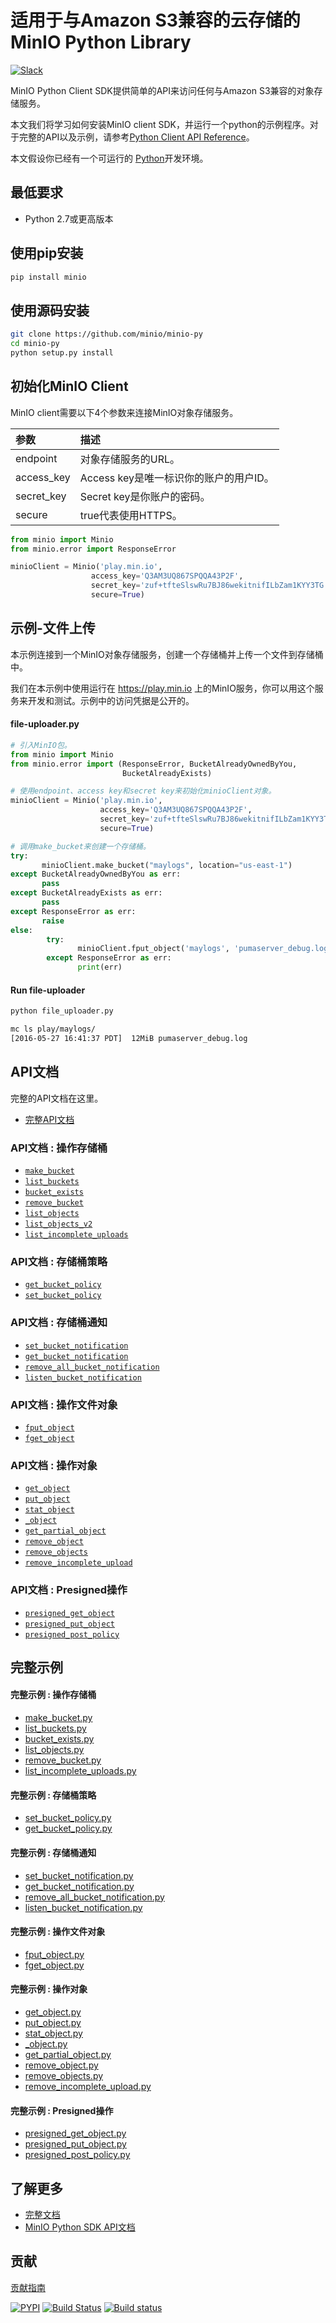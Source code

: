 # 适用于与Amazon S3兼容的云存储的MinIO Python Library

 [![Slack](https://slack.min.io/slack?type=svg)](http://slack.minio.org.cn/questions)

MinIO Python Client SDK提供简单的API来访问任何与Amazon S3兼容的对象存储服务。

本文我们将学习如何安装MinIO client SDK，并运行一个python的示例程序。对于完整的API以及示例，请参考[Python Client API Reference](http://docs.minio.org.cn/docs/master/python-client-api-reference)。

本文假设你已经有一个可运行的 [Python](https://www.python.org/downloads/)开发环境。

## 最低要求

- Python 2.7或更高版本

## 使用pip安装

```sh
pip install minio
```

## 使用源码安装

```sh
git clone https://github.com/minio/minio-py
cd minio-py
python setup.py install
```

## 初始化MinIO Client

MinIO client需要以下4个参数来连接MinIO对象存储服务。

| 参数       | 描述                                   |
| :--------- | :------------------------------------- |
| endpoint   | 对象存储服务的URL。                    |
| access_key | Access key是唯一标识你的账户的用户ID。 |
| secret_key | Secret key是你账户的密码。             |
| secure     | true代表使用HTTPS。                    |

```py
from minio import Minio
from minio.error import ResponseError

minioClient = Minio('play.min.io',
                  access_key='Q3AM3UQ867SPQQA43P2F',
                  secret_key='zuf+tfteSlswRu7BJ86wekitnifILbZam1KYY3TG',
                  secure=True)
```

## 示例-文件上传

本示例连接到一个MinIO对象存储服务，创建一个存储桶并上传一个文件到存储桶中。

我们在本示例中使用运行在 https://play.min.io 上的MinIO服务，你可以用这个服务来开发和测试。示例中的访问凭据是公开的。

#### file-uploader.py

```py
# 引入MinIO包。
from minio import Minio
from minio.error import (ResponseError, BucketAlreadyOwnedByYou,
                         BucketAlreadyExists)

# 使用endpoint、access key和secret key来初始化minioClient对象。
minioClient = Minio('play.min.io',
                    access_key='Q3AM3UQ867SPQQA43P2F',
                    secret_key='zuf+tfteSlswRu7BJ86wekitnifILbZam1KYY3TG',
                    secure=True)

# 调用make_bucket来创建一个存储桶。
try:
       minioClient.make_bucket("maylogs", location="us-east-1")
except BucketAlreadyOwnedByYou as err:
       pass
except BucketAlreadyExists as err:
       pass
except ResponseError as err:
       raise
else:
        try:
               minioClient.fput_object('maylogs', 'pumaserver_debug.log', '/tmp/pumaserver_debug.log')
        except ResponseError as err:
               print(err)
```

#### Run file-uploader

```bash
python file_uploader.py

mc ls play/maylogs/
[2016-05-27 16:41:37 PDT]  12MiB pumaserver_debug.log
```

## API文档

完整的API文档在这里。

- [完整API文档](http://docs.minio.org.cn/docs/master/python-client-api-reference)

### API文档 : 操作存储桶

- [`make_bucket`](http://docs.minio.org.cn/docs/master/python-client-api-reference#make_bucket)
- [`list_buckets`](http://docs.minio.org.cn/docs/master/python-client-api-reference#list_buckets)
- [`bucket_exists`](http://docs.minio.org.cn/docs/master/python-client-api-reference#bucket_exists)
- [`remove_bucket`](http://docs.minio.org.cn/docs/master/python-client-api-reference#remove_bucket)
- [`list_objects`](http://docs.minio.org.cn/docs/master/python-client-api-reference#list_objects)
- [`list_objects_v2`](http://docs.minio.org.cn/docs/master/python-client-api-reference#list_objects_v2)
- [`list_incomplete_uploads`](http://docs.minio.org.cn/docs/master/python-client-api-reference#list_incomplete_uploads)

### API文档 : 存储桶策略

- [`get_bucket_policy`](http://docs.minio.org.cn/docs/master/python-client-api-reference#get_bucket_policy)
- [`set_bucket_policy`](http://docs.minio.org.cn/docs/master/python-client-api-reference#set_bucket_policy)

### API文档 : 存储桶通知

- [`set_bucket_notification`](http://docs.minio.org.cn/docs/master/python-client-api-reference#set_bucket_notification)
- [`get_bucket_notification`](http://docs.minio.org.cn/docs/master/python-client-api-reference#get_bucket_notification)
- [`remove_all_bucket_notification`](http://docs.minio.org.cn/docs/master/python-client-api-reference#remove_all_bucket_notification)
- [`listen_bucket_notification`](http://docs.minio.org.cn/docs/master/python-client-api-reference#listen_bucket_notification)

### API文档 : 操作文件对象

- [`fput_object`](http://docs.minio.org.cn/docs/master/python-client-api-reference#fput_object)
- [`fget_object`](http://docs.minio.org.cn/docs/master/python-client-api-reference#fget_object)

### API文档 : 操作对象

- [`get_object`](http://docs.minio.org.cn/docs/master/python-client-api-reference#get_object)
- [`put_object`](http://docs.minio.org.cn/docs/master/python-client-api-reference#put_object)
- [`stat_object`](http://docs.minio.org.cn/docs/master/python-client-api-reference#stat_object)
- [`_object`](http://docs.minio.org.cn/docs/master/python-client-api-reference#_object)
- [`get_partial_object`](http://docs.minio.org.cn/docs/master/python-client-api-reference#get_partial_object)
- [`remove_object`](http://docs.minio.org.cn/docs/master/python-client-api-reference#remove_object)
- [`remove_objects`](http://docs.minio.org.cn/docs/master/python-client-api-reference#remove_objects)
- [`remove_incomplete_upload`](http://docs.minio.org.cn/docs/master/python-client-api-reference#remove_incomplete_upload)

### API文档 : Presigned操作

- [`presigned_get_object`](http://docs.minio.org.cn/docs/master/python-client-api-reference#presigned_get_object)
- [`presigned_put_object`](http://docs.minio.org.cn/docs/master/python-client-api-reference#presigned_put_object)
- [`presigned_post_policy`](http://docs.minio.org.cn/docs/master/python-client-api-reference#presigned_post_policy)

## 完整示例

#### 完整示例 : 操作存储桶

- [make_bucket.py](https://github.com/minio/minio-py/blob/master/examples/make_bucket.py)
- [list_buckets.py](https://github.com/minio/minio-py/blob/master/examples/list_buckets.py)
- [bucket_exists.py](https://github.com/minio/minio-py/blob/master/examples/bucket_exists.py)
- [list_objects.py](https://github.com/minio/minio-py/blob/master/examples/list_objects.py)
- [remove_bucket.py](https://github.com/minio/minio-py/blob/master/examples/remove_bucket.py)
- [list_incomplete_uploads.py](https://github.com/minio/minio-py/blob/master/examples/list_incomplete_uploads.py)

#### 完整示例 : 存储桶策略

- [set_bucket_policy.py](https://github.com/minio/minio-py/blob/master/examples/set_bucket_policy.py)
- [get_bucket_policy.py](https://github.com/minio/minio-py/blob/master/examples/get_bucket_policy.py)

#### 完整示例 : 存储桶通知

- [set_bucket_notification.py](https://github.com/minio/minio-py/blob/master/examples/set_bucket_notification.py)
- [get_bucket_notification.py](https://github.com/minio/minio-py/blob/master/examples/get_bucket_notification.py)
- [remove_all_bucket_notification.py](https://github.com/minio/minio-py/blob/master/examples/remove_all_bucket_notification.py)
- [listen_bucket_notification.py](https://github.com/minio/minio-py/blob/master/examples/listen_notification.py)

#### 完整示例 : 操作文件对象

- [fput_object.py](https://github.com/minio/minio-py/blob/master/examples/fput_object.py)
- [fget_object.py](https://github.com/minio/minio-py/blob/master/examples/fget_object.py)

#### 完整示例 : 操作对象

- [get_object.py](https://github.com/minio/minio-py/blob/master/examples/get_object.py)
- [put_object.py](https://github.com/minio/minio-py/blob/master/examples/put_object.py)
- [stat_object.py](https://github.com/minio/minio-py/blob/master/examples/stat_object.py)
- [_object.py](https://github.com/minio/minio-py/blob/master/examples/_object.py)
- [get_partial_object.py](https://github.com/minio/minio-py/blob/master/examples/get_partial_object.py)
- [remove_object.py](https://github.com/minio/minio-py/blob/master/examples/remove_object.py)
- [remove_objects.py](https://github.com/minio/minio-py/blob/master/examples/remove_objects.py)
- [remove_incomplete_upload.py](https://github.com/minio/minio-py/blob/master/examples/remove_incomplete_upload.py)

#### 完整示例 : Presigned操作

- [presigned_get_object.py](https://github.com/minio/minio-py/blob/master/examples/presigned_get_object.py)
- [presigned_put_object.py](https://github.com/minio/minio-py/blob/master/examples/presigned_put_object.py)
- [presigned_post_policy.py](https://github.com/minio/minio-py/blob/master/examples/presigned_post_policy.py)

## 了解更多

- [完整文档](http://docs.minio.org.cn)
- [MinIO Python SDK API文档](http://docs.minio.org.cn/docs/master/python-client-api-reference)

## 贡献

[贡献指南](https://github.com/minio/minio-py/blob/master/docs/zh_CN/CONTRIBUTING.md)

[![PYPI](https://img.shields.io/pypi/v/minio.svg)](https://pypi.python.org/pypi/minio) [![Build Status](https://travis-ci.org/minio/minio-py.svg)](https://travis-ci.org/minio/minio-py) [![Build status](https://ci.appveyor.com/api/projects/status/1d05e6nvxcelmrak?svg=true)](https://ci.appveyor.com/project/harshavardhana/minio-py)